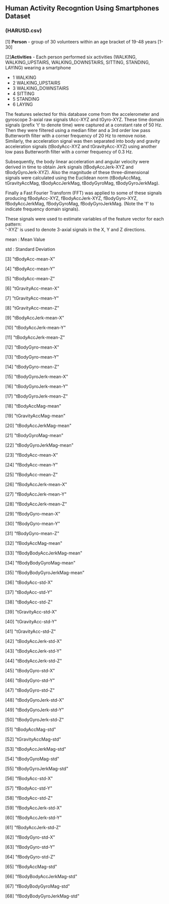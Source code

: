## Human Activity Recogntion Using Smartphones Dataset
### (HARUSD.csv)

[1] **Person** - group of 30 volunteers within an age bracket of 19-48 years [1-30]

[2]**Activities** - Each person performed six activities (WALKING, WALKING_UPSTAIRS, WALKING_DOWNSTAIRS, SITTING, STANDING, LAYING) wearing a smartphone
   -  1 WALKING
   -  2 WALKING_UPSTAIRS
   -  3 WALKING_DOWNSTAIRS
   -  4 SITTING
   -  5 STANDING
   -  6 LAYING
  
The features selected for this database come from the accelerometer and gyroscope 3-axial raw signals tAcc-XYZ and tGyro-XYZ. These time domain signals (prefix 't' to denote time) were captured at a constant rate of 50 Hz. Then they were filtered using a median filter and a 3rd order low pass Butterworth filter with a corner frequency of 20 Hz to remove noise. Similarly, the acceleration signal was then separated into body and gravity acceleration signals (tBodyAcc-XYZ and tGravityAcc-XYZ) using another low pass Butterworth filter with a corner frequency of 0.3 Hz. 

Subsequently, the body linear acceleration and angular velocity were derived in time to obtain Jerk signals (tBodyAccJerk-XYZ and tBodyGyroJerk-XYZ). Also the magnitude of these three-dimensional signals were calculated using the Euclidean norm (tBodyAccMag, tGravityAccMag, tBodyAccJerkMag, tBodyGyroMag, tBodyGyroJerkMag). 

Finally a Fast Fourier Transform (FFT) was applied to some of these signals producing fBodyAcc-XYZ, fBodyAccJerk-XYZ, fBodyGyro-XYZ, fBodyAccJerkMag, fBodyGyroMag, fBodyGyroJerkMag. (Note the 'f' to indicate frequency domain signals). 

These signals were used to estimate variables of the feature vector for each pattern:  
'-XYZ' is used to denote 3-axial signals in the X, Y and Z directions.

mean : Mean Value 

std : Standard Deviation
  
[3] "tBodyAcc-mean-X"  
        
[4] "tBodyAcc-mean-Y"  
        
[5] "tBodyAcc-mean-Z"          

[6] "tGravityAcc-mean-X"       

[7] "tGravityAcc-mean-Y"       

[8] "tGravityAcc-mean-Z"       

[9] "tBodyAccJerk-mean-X"      

[10] "tBodyAccJerk-mean-Y"      

[11] "tBodyAccJerk-mean-Z"      

[12] "tBodyGyro-mean-X"         

[13] "tBodyGyro-mean-Y"         

[14] "tBodyGyro-mean-Z"         

[15] "tBodyGyroJerk-mean-X"     

[16] "tBodyGyroJerk-mean-Y"     

[17] "tBodyGyroJerk-mean-Z"     

[18] "tBodyAccMag-mean"         

[19] "tGravityAccMag-mean"      

[20] "tBodyAccJerkMag-mean"     

[21] "tBodyGyroMag-mean"        

[22] "tBodyGyroJerkMag-mean"    

[23] "fBodyAcc-mean-X"          

[24] "fBodyAcc-mean-Y"          

[25] "fBodyAcc-mean-Z"          

[26] "fBodyAccJerk-mean-X"      

[27] "fBodyAccJerk-mean-Y"      

[28] "fBodyAccJerk-mean-Z"      

[29] "fBodyGyro-mean-X"         

[30] "fBodyGyro-mean-Y"         

[31] "fBodyGyro-mean-Z"         

[32] "fBodyAccMag-mean"         

[33] "fBodyBodyAccJerkMag-mean" 

[34] "fBodyBodyGyroMag-mean"    

[35] "fBodyBodyGyroJerkMag-mean"

[36] "tBodyAcc-std-X"           

[37] "tBodyAcc-std-Y"           

[38] "tBodyAcc-std-Z"           

[39] "tGravityAcc-std-X"        

[40] "tGravityAcc-std-Y"        

[41] "tGravityAcc-std-Z"        

[42] "tBodyAccJerk-std-X"       

[43] "tBodyAccJerk-std-Y"       

[44] "tBodyAccJerk-std-Z"       

[45] "tBodyGyro-std-X"          

[46] "tBodyGyro-std-Y"          

[47] "tBodyGyro-std-Z"          

[48] "tBodyGyroJerk-std-X"      

[49] "tBodyGyroJerk-std-Y"      

[50] "tBodyGyroJerk-std-Z"      

[51] "tBodyAccMag-std"          

[52] "tGravityAccMag-std"       

[53] "tBodyAccJerkMag-std"      

[54] "tBodyGyroMag-std"         

[55] "tBodyGyroJerkMag-std"     

[56] "fBodyAcc-std-X"           

[57] "fBodyAcc-std-Y"           

[58] "fBodyAcc-std-Z"           

[59] "fBodyAccJerk-std-X"       

[60] "fBodyAccJerk-std-Y"       

[61] "fBodyAccJerk-std-Z"       

[62] "fBodyGyro-std-X"          

[63] "fBodyGyro-std-Y"          

[64] "fBodyGyro-std-Z"          

[65] "fBodyAccMag-std"          

[66] "fBodyBodyAccJerkMag-std"  

[67] "fBodyBodyGyroMag-std"     

[68] "fBodyBodyGyroJerkMag-std"
